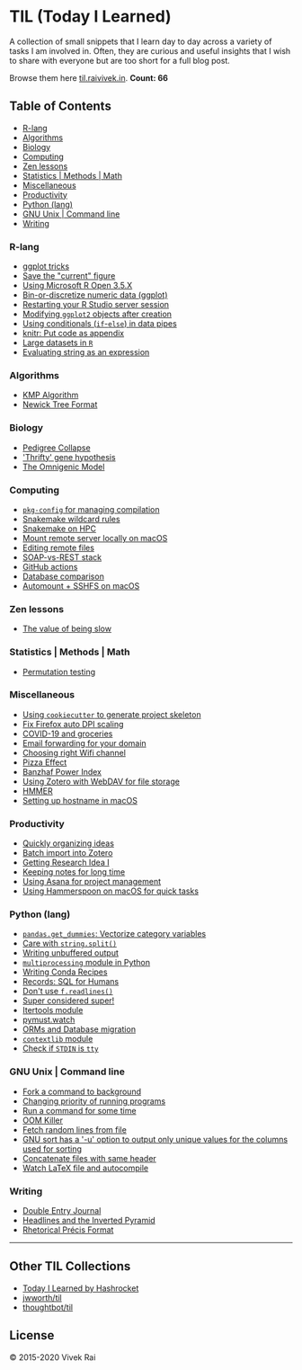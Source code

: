 # TIL (Today I Learned)

A collection of small snippets that I learn day to day across a variety of tasks I am
involved in. Often, they are curious and useful insights that I wish to share with
everyone but are too short for a full blog post.

Browse them here [til.raivivek.in](https://til.raivivek.in).
**Count: 66**

## Table of Contents
* [R-lang](#r-lang)
* [Algorithms](#algorithms)
* [Biology](#biology)
* [Computing](#computing)
* [Zen lessons](#zen-lessons)
* [Statistics | Methods | Math](#statistics--methods--math)
* [Miscellaneous](#miscellaneous)
* [Productivity](#productivity)
* [Python (lang)](#python-(lang))
* [GNU Unix | Command line](#gnu-unix--command-line)
* [Writing](#writing)

### R-lang
* [ggplot tricks](R/ggplot-tricks.md)
* [Save the "current" figure](R/save-the-"current"-figure.md)
* [Using Microsoft R Open 3.5.X](R/using-microsoft-r-open-3.5.x.md)
* [Bin-or-discretize numeric data (ggplot)](R/bin-or-discretize-numeric-data-(ggplot).md)
* [Restarting your R Studio server session](R/restarting-your-r-studio-server-session.md)
* [Modifying `ggplot2` objects after creation](R/modifying-ggplot2-objects-after-creation.md)
* [Using conditionals (`if`-`else`) in data pipes](R/using-conditionals-(`if`-`else`)-in-data-pipes.md)
* [knitr: Put code as appendix](R/knitr:-put-code-as-appendix.md)
* [Large datasets in `R`](R/r-large-data.md)
* [Evaluating string as an expression](R/evaluating-string-as-expression.md)

### Algorithms
* [KMP Algorithm](algorithms/kmp-matcher.md)
* [Newick Tree Format](algorithms/newick-tree-format.md)

### Biology
* [Pedigree Collapse](biology/pedigree-collapse.md)
* ['Thrifty' gene hypothesis](biology/'thrifty'-gene-hypothesis.md)
* [The Omnigenic Model](biology/the-omnigenic-model.md)

### Computing
* [`pkg-config` for managing compilation](computing/pkg-config-for-compilation.md)
* [Snakemake wildcard rules](computing/snakemake-wildcard-rules.md)
* [Snakemake on HPC](computing/snakemake-on-hpc.md)
* [Mount remote server locally on macOS](computing/mount-remote-server-locally-on-macos.md)
* [Editing remote files](computing/editing-remote-file.md)
* [SOAP-vs-REST stack](computing/SOAP-vs-REST.md)
* [GitHub actions](computing/github-actions.md)
* [Database comparison](computing/databases.md)
* [Automount + SSHFS on macOS](computing/automount-+-sshfs-on-macos.md)

### Zen lessons
* [The value of being slow](lessons/the-value-of-being-slow.md)

### Statistics | Methods | Math
* [Permutation testing](math/permutation-testing.md)

### Miscellaneous
* [Using `cookiecutter` to generate project skeleton](misc/cookiecutter-skeleton.md)
* [Fix Firefox auto DPI scaling](misc/fix-firefox-auto-dpi-scaling.md)
* [COVID-19 and groceries](misc/covid-19-and-groceries.md)
* [Email forwarding for your domain](misc/email-forwarding-for-your-domain.md)
* [Choosing right Wifi channel](misc/choosing-wifi-channel.md)
* [Pizza Effect](misc/pizza-effect.md)
* [Banzhaf Power Index](misc/banzhaf-index.md)
* [Using Zotero with WebDAV for file storage](misc/zotero-webdav-setup.md)
* [HMMER](misc/hmmer.md)
* [Setting up hostname in macOS](misc/setting-up-hostname-in-macos.md)

### Productivity
* [Quickly organizing ideas](productivity/quickly-organizing-ideas.md)
* [Batch import into Zotero](productivity/batch-import-into-zotero.md)
* [Getting Research Idea I](productivity/getting-research-idea-i.md)
* [Keeping notes for long time](productivity/keeping-notes-for-long-time.md)
* [Using Asana for project management](productivity/using-asana-for-project-management.md)
* [Using Hammerspoon on macOS for quick tasks](productivity/using-hammerspoon-on-macos-for-quick-tasks.md)

### Python (lang)
* [`pandas.get_dummies`: Vectorize category variables](python/pandas-get-dummies.md)
* [Care with `string.split()`](python/care-with-string-split.md)
* [Writing unbuffered output](python/unbuffered-output.md)
* [`multiprocessing` module in Python](python/optimize-pandas-mp.md)
* [Writing Conda Recipes](python/conda-recipes.md)
* [Records: SQL for Humans](python/records-sql.md)
* [Don't use `f.readlines()`](python/dont-use-readlines.md)
* [Super considered super!](python/super-talk.md)
* [Itertools module](python/itertools-module.md)
* [pymust.watch](python/pymust-watch.md)
* [ORMs and Database migration](python/sql-orm.md)
* [`contextlib` module](python/contextlib-with.md)
* [Check if `STDIN` is `tty`](python/checking-if-STDIN-is-tty.md)

### GNU Unix | Command line
* [Fork a command to background](unix/fork-to-bg.md)
* [Changing priority of running programs](unix/ionicing-programs.md)
* [Run a command for some time](unix/timeout.md)
* [OOM Killer](unix/oom-killer.md)
* [Fetch random lines from file](unix/random-lines.md)
* [GNU sort has a '-u' option to output only unique values for the  columns used for sorting](unix/sort-and-deduplicate-on-specific-columns.md)
* [Concatenate files with same header](unix/concatenate-files-with-same-header.md)
* [Watch LaTeX file and autocompile](unix/watch-compile-latex.md)

### Writing
* [Double Entry Journal](writing/double-entry-journal.md)
* [Headlines and the Inverted Pyramid](writing/inverted-pyramid.md)
* [Rhetorical Précis Format](writing/rhetorical-precis-format.md)

---

## Other TIL Collections
* [Today I Learned by Hashrocket](https://til.hashrocket.com)
* [jwworth/til](https://github.com/jwworth/til)
* [thoughtbot/til](https://github.com/thoughtbot/til)

## License
© 2015-2020 Vivek Rai
